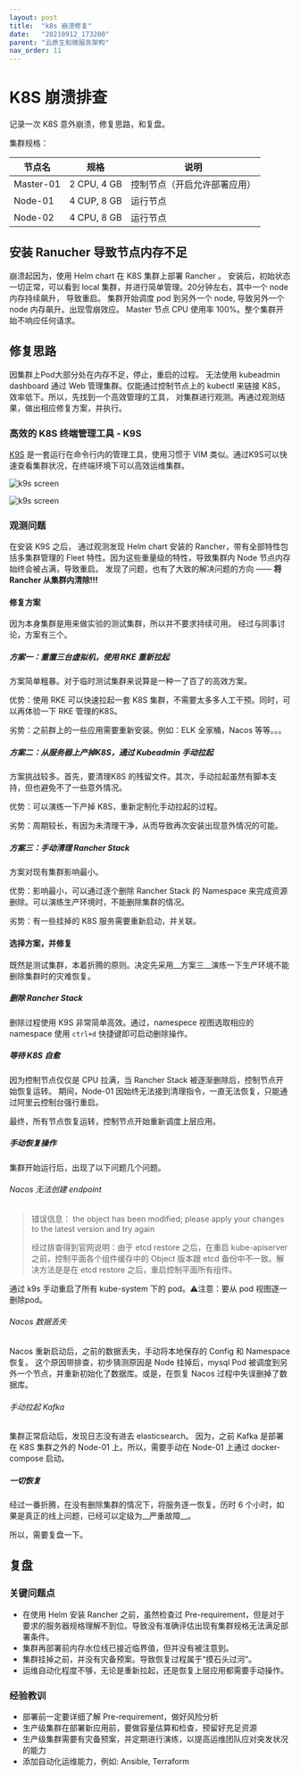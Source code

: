```yaml
---
layout: post
title:  "k8s 崩溃修复"
date:   "20210912_173200"
parent: "云原生和微服务架构"
nav_order: 11
---
```

K8S 崩溃排查
=====
记录一次 K8S 意外崩溃，修复思路，和复盘。

集群规格：

| 节点名    | 规格        | 说明                         |
| --------- | ----------- | ---------------------------- |
| Master-01 | 2 CPU, 4 GB | 控制节点（开启允许部署应用） |
| Node-01   | 4 CUP, 8 GB | 运行节点                     |
| Node-02   | 4 CPU, 8 GB | 运行节点                     |



## 安装 Ranucher 导致节点内存不足

崩溃起因为，使用 Helm chart 在 K8S 集群上部署 Rancher 。 安装后，初始状态一切正常，可以看到 local 集群，并进行简单管理。20分钟左右，其中一个 node 内存持续飙升， 导致重启。 集群开始调度 pod 到另外一个 node, 导致另外一个 node 内存飙升。出现雪崩效应。 Master 节点 CPU 使用率 100%。整个集群开始不响应任何请求。



## 修复思路

因集群上Pod大部分处在内存不足，停止，重启的过程。 无法使用 kubeadmin dashboard 通过 Web 管理集群。仅能通过控制节点上的 kubectl 来链接 K8S，效率低下。所以，先找到一个高效管理的工具， 对集群进行观测。再通过观测结果，做出相应修复方案，并执行。

### 高效的 K8S 终端管理工具 - K9S

[K9S](https://k9scli.io/) 是一套运行在命令行内的管理工具，使用习惯于 VIM 类似。通过K9S可以快速查看集群状况，在终端环境下可以高效运维集群。

![k9s screen](https://k9scli.io/assets/screens/pulses.png)

![k9s screen](https://k9scli.io/assets/screens/pods.png)

### 观测问题

在安装 K9S 之后， 通过观测发现 Helm chart 安装的 Rancher，带有全部特性包括多集群管理的 Fleet 特性。因为这些重量级的特性，导致集群内 Node 节点内存始终会被占满，导致重启。 发现了问题，也有了大致的解决问题的方向 —— __将 Rancher 从集群内清除!!!__



#### 修复方案

因为本身集群是用来做实验的测试集群，所以并不要求持续可用。 经过与同事讨论，方案有三个。

##### 方案一：重置三台虚拟机，使用 RKE 重新拉起

方案简单粗暴。对于临时测试集群来说算是一种一了百了的高效方案。

优势：使用 RKE 可以快速拉起一套 K8S 集群，不需要太多多人工干预。同时，可以再体验一下 RKE 管理的K8S。

劣势：之前群上的一些应用需要重新安装。例如：ELK 全家桶，Nacos 等等。。。

##### 方案二：从服务器上产掉K8S，通过 Kubeadmin 手动拉起

方案挑战较多。首先，要清理K8S 的残留文件。其次，手动拉起虽然有脚本支持，但也避免不了一些意外情况。

优势：可以演练一下产掉 K8S，重新定制化手动拉起的过程。

劣势：周期较长，有因为未清理干净，从而导致再次安装出现意外情况的可能。

##### 方案三：手动清理 Rancher Stack

方案对现有集群影响最小。

优势：影响最小，可以通过逐个删除 Rancher Stack 的 Namespace 来完成资源删除。可以演练生产环境时，不能删除集群的情况。

劣势：有一些挂掉的 K8S 服务需要重新启动，并关联。



#### 选择方案，并修复

既然是测试集群，本着折腾的原则。决定先采用__方案三__演练一下生产环境不能删除集群时的灾难恢复。

##### 删除 Rancher Stack

删除过程使用 K9S 非常简单高效。通过，namespece 视图选取相应的 namespace 使用 `ctrl+d` 快捷键即可启动删除操作。

##### 等待 K8S 自愈

因为控制节点仅仅是 CPU 拉满，当 Rancher Stack 被逐渐删除后，控制节点开始恢复运转。 期间，Node-01 因始终无法接到清理指令，一直无法恢复，只能通过阿里云控制台强行重启。 

最终，所有节点恢复运转，控制节点开始重新调度上层应用。

##### 手动恢复操作

集群开始运行后，出现了以下问题几个问题。

###### Nacos 无法创建 endpoint

> 错误信息： the object has been modified; please apply your changes to the latest version and try again
>
> 经过排查得到官网说明：由于 etcd restore 之后，在重启 kube-apiserver 之前，控制平面各个组件缓存中的 Object 版本跟 etcd 备份中不一致。解决方法是是在 etcd restore 之后，重启控制平面所有组件。

通过 k9s 手动重启了所有 kube-system 下的 pod。⚠️注意：要从 pod 视图逐一删除pod。

###### Nacos 数据丢失

Nacos 重新启动后，之前的数据丢失，手动将本地保存的 Config 和 Namespace 恢复。 这个原因带排查，初步猜测原因是 Node 挂掉后，mysql Pod 被调度到另外一个节点，并重新初始化了数据库。或是，在恢复 Nacos 过程中失误删掉了数据库。

###### 手动拉起 Kafka

集群正常启动后，发现日志没有进去 elasticsearch。 因为，之前 Kafka 是部署在 K8S 集群之外的 Node-01 上。所以，需要手动在 Node-01 上通过 docker-compose 启动。

##### 一切恢复

经过一番折腾，在没有删除集群的情况下，将服务逐一恢复。历时 6 个小时，如果是真正的线上问题，已经可以定级为__严重故障__。

所以，需要复盘一下。

## 复盘

### 关键问题点

- 在使用 Helm 安装 Rancher 之前，虽然检查过 Pre-requirement，但是对于要求的服务器规格理解不到位。导致没有准确评估出现有集群规格无法满足部署条件。 
- 集群再部署前内存水位线已接近临界值，但并没有被注意到。
- 集群挂掉之前，并没有灾备预案。导致恢复过程属于“摸石头过河”。
- 运维自动化程度不够，无论是重新拉起，还是恢复上层应用都需要手动操作。



### 经验教训

- 部署前一定要详细了解 Pre-requirement，做好风险分析
- 生产级集群在部署新应用前，要做容量估算和检查，预留好充足资源
- 生产级集群需要有灾备预案，并定期进行演练，以提高运维团队应对突发状况的能力
- 添加自动化运维能力，例如: Ansible, Terraform

